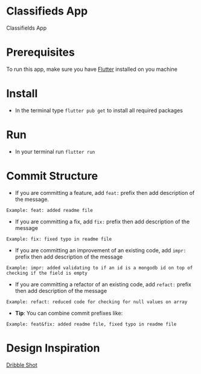 # Classifieds App

Classifields App

# Prerequisites

To run this app, make sure you have [Flutter](https://flutter.dev) installed on you machine

# Install

-   In the terminal type `flutter pub get` to install all required packages

# Run

-   In your terminal run `flutter run`

# Commit Structure

-   If you are committing a feature, add `feat:` prefix then add description of the message.

```
Example: feat: added readme file
```

-   If you are committing a fix, add `fix:` prefix then add description of the message

```
Example: fix: fixed typo in readme file
```

-   If you are committing an improvement of an existing code, add `impr:` prefix then add description of the message

```
Example: impr: added validating to if an id is a mongodb id on top of checking if the field is empty
```

-   If you are committing a refactor of an existing code, add `refact:` prefix then add description of the message

```
Example: refact: reduced code for checking for null values on array
```

-   **Tip**: You can combine commit prefixes like:

```
Example: feat&fix: added readme file, fixed typo in readme file
```


# Design Inspiration

[Dribble Shot](https://dribbble.com/shots/5311911-Skagen)
